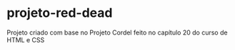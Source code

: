 # projeto-red-dead
 Projeto criado com base no Projeto Cordel feito no capítulo 20 do curso de HTML e CSS
